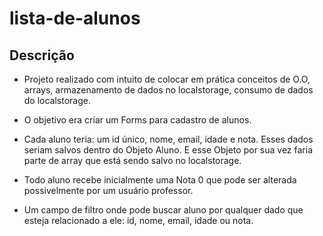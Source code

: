 # lista-de-alunos

## Descrição

- Projeto realizado com intuito de colocar em prática conceitos de O.O, arrays, armazenamento de dados no localstorage, consumo de dados do localstorage. 

- O objetivo era criar um Forms para cadastro de alunos. 

- Cada aluno teria: um id único, nome, email, idade e nota. Esses dados seriam salvos dentro do Objeto Aluno. E esse Objeto por sua vez faria parte de array que está sendo salvo no localstorage. 

- Todo aluno recebe inicialmente uma Nota 0 que pode ser alterada possivelmente por um usuário professor.

- Um campo de filtro onde pode buscar aluno por qualquer dado que esteja relacionado a ele: id, nome, email, idade ou nota. 

